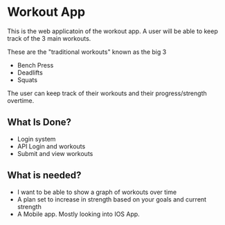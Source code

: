 # Workout App

This is the web applicatoin of the workout app. A user will be able to keep track of the 3 main workouts.

These are the "traditional workouts" known as the big 3

- Bench Press
- Deadlifts
- Squats

The user can keep track of their workouts and their progress/strength overtime.

## What Is Done?

- Login system
- API Login and workouts
- Submit and view workouts

## What is needed?

- I want to be able to show a graph of workouts over time
- A plan set to increase in strength based on your goals and current strength
- A Mobile app. Mostly looking into IOS App.

